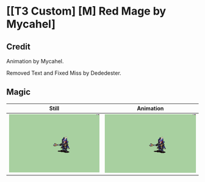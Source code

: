 # [\[T3 Custom\] \[M\] Red Mage by Mycahel]

## Credit

Animation by Mycahel. 

Removed Text and Fixed Miss by Dededester.

## Magic

| Still | Animation |
| :---: | :-------: |
| ![Magic still](./Magic_000.png) | ![Magic animation](./Magic.gif) |
